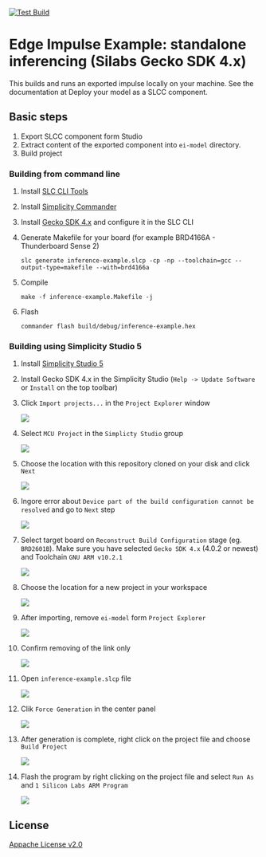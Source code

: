 [![Test Build](https://github.com/edgeimpulse/example-standalone-inferencing-silabs/actions/workflows/test-build.yml/badge.svg?branch=main)](https://github.com/edgeimpulse/example-standalone-inferencing-silabs/actions/workflows/test-build.yml)

# Edge Impulse Example: standalone inferencing (Silabs Gecko SDK 4.x)

This builds and runs an exported impulse locally on your machine. See the documentation at Deploy your model as a SLCC component.

## Basic steps

1. Export SLCC component form Studio
1. Extract content of the exported component into `ei-model` directory.
1. Build project

### Building from command line

1. Install [SLC CLI Tools](https://www.silabs.com/documents/public/user-guides/ug520-software-project-generation-configuration-with-slc-cli.pdf)
1. Install [Simplicity Commander](https://community.silabs.com/s/article/simplicity-commander?language=en_US)
1. Install [Gecko SDK 4.x](https://github.com/SiliconLabs/gecko_sdk) and configure it in the SLC CLI
1. Generate Makefile for your board (for example BRD4166A - Thunderboard Sense 2)

    ```
    slc generate inference-example.slcp -cp -np --toolchain=gcc --output-type=makefile --with=brd4166a
    ```

1. Compile

    ```
    make -f inference-example.Makefile -j
    ```

1. Flash

    ```
    commander flash build/debug/inference-example.hex
    ```

### Building using Simplicity Studio 5

1. Install [Simplicity Studio 5](https://www.silabs.com/developers/simplicity-studio)
1. Install Gecko SDK 4.x in the Simplicity Studio (`Help -> Update Software` or `Install` on the top toolbar)
1. Click `Import projects...` in the `Project Explorer` window

    ![](docs/1.png)

1. Select `MCU Project` in the `Simplicty Studio` group

    ![](docs/2.png)

1. Choose the location with this repository cloned on your disk and click `Next`

    ![](docs/3.png)

1. Ingore error about `Device part of the build configuration cannot be resolved` and go to `Next` step

    ![](docs/4.png)

1. Select target board on `Reconstruct Build Configuration` stage (eg. `BRD2601B`). Make sure you have selected `Gecko SDK 4.x` (4.0.2 or newest) and Toolchain `GNU ARM v10.2.1`

    ![](docs/5.png)

1. Choose the location for a new project in your workspace

    ![](docs/6.png)

1. After importing, remove `ei-model` form `Project Explorer`

    ![](docs/7.png)

1. Confirm removing of the link only

    ![](docs/8.png)

1. Open `inference-example.slcp` file

    ![](docs/9.png)

1. Clik `Force Generation` in the center panel

    ![](docs/10.png)

1. After generation is complete, right click on the project file and choose `Build Project`

    ![](docs/11.png)

1. Flash the program by right clicking on the project file and select `Run As` and `1 Silicon Labs ARM Program`

    ![](docs/12.png)

 ## License

 [Appache License v2.0](https://www.apache.org/licenses/LICENSE-2.0)
 
